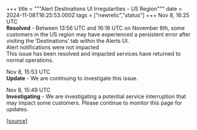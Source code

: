 +++
title = """Alert Destinations UI Irregularities - US Region"""
date = 2024-11-08T16:25:53.000Z
tags = ["newrelic","status"]
+++
Nov 8, 16:25 UTC  
**Resolved** - Between 13:56 UTC and 16:16 UTC on November 8th, some customers in the US region may have experienced a persistent error after visiting the ‘Destinations’ tab within the Alerts UI.  
Alert notifications were not impacted  
This issue has been resolved and impacted services have returned to normal operations.

Nov 8, 15:53 UTC  
**Update** - We are continuing to investigate this issue.

Nov 8, 15:49 UTC  
**Investigating** - We are investigating a potential service interruption that may impact some customers. Please continue to monitor this page for updates.

[[source]](https://status.newrelic.com/incidents/3l3z97jc6d7h)
